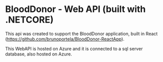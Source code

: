 # BloodDonor - Web API (built with .NETCORE)

This api was created to support the BloodDonor application, built in React (https://github.com/brunoportela/BloodDonor-ReactApp).

This WebAPI is hosted on Azure and it is connected to a sql server database, also hosted on Azure.
